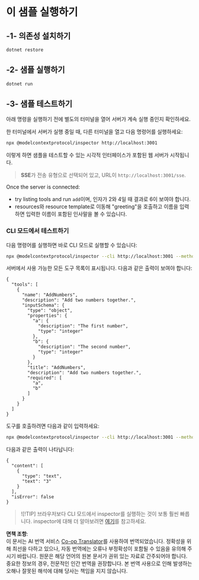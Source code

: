 <!--
CO_OP_TRANSLATOR_METADATA:
{
  "original_hash": "2a58caa6e11faa09470b7f81e6729652",
  "translation_date": "2025-06-18T05:52:49+00:00",
  "source_file": "03-GettingStarted/05-sse-server/solution/dotnet/README.md",
  "language_code": "ko"
}
-->
# 이 샘플 실행하기

## -1- 의존성 설치하기

```bash
dotnet restore
```

## -2- 샘플 실행하기

```bash
dotnet run
```

## -3- 샘플 테스트하기

아래 명령을 실행하기 전에 별도의 터미널을 열어 서버가 계속 실행 중인지 확인하세요.

한 터미널에서 서버가 실행 중일 때, 다른 터미널을 열고 다음 명령어를 실행하세요:

```bash
npx @modelcontextprotocol/inspector http://localhost:3001
```

이렇게 하면 샘플을 테스트할 수 있는 시각적 인터페이스가 포함된 웹 서버가 시작됩니다.

> **SSE**가 전송 유형으로 선택되어 있고, URL이 `http://localhost:3001/sse`.

Once the server is connected: 

- try listing tools and run `add`이며, 인자가 2와 4일 때 결과로 6이 보여야 합니다.
- resources와 resource template로 이동해 "greeting"을 호출하고 이름을 입력하면 입력한 이름이 포함된 인사말을 볼 수 있습니다.

### CLI 모드에서 테스트하기

다음 명령어를 실행하면 바로 CLI 모드로 실행할 수 있습니다:

```bash 
npx @modelcontextprotocol/inspector --cli http://localhost:3001 --method tools/list
```

서버에서 사용 가능한 모든 도구 목록이 표시됩니다. 다음과 같은 출력이 보여야 합니다:

```text
{
  "tools": [
    {
      "name": "AddNumbers",
      "description": "Add two numbers together.",
      "inputSchema": {
        "type": "object",
        "properties": {
          "a": {
            "description": "The first number",
            "type": "integer"
          },
          "b": {
            "description": "The second number",
            "type": "integer"
          }
        },
        "title": "AddNumbers",
        "description": "Add two numbers together.",
        "required": [
          "a",
          "b"
        ]
      }
    }
  ]
}
```

도구를 호출하려면 다음과 같이 입력하세요:

```bash
npx @modelcontextprotocol/inspector --cli http://localhost:3001 --method tools/call --tool-name AddNumbers --tool-arg a=1 --tool-arg b=2
```

다음과 같은 출력이 나타납니다:

```text
{
  "content": [
    {
      "type": "text",
      "text": "3"
    }
  ],
  "isError": false
}
```

> ![!TIP]
> 브라우저보다 CLI 모드에서 inspector를 실행하는 것이 보통 훨씬 빠릅니다.
> inspector에 대해 더 알아보려면 [여기](https://github.com/modelcontextprotocol/inspector)를 참고하세요.

**면책 조항**:  
이 문서는 AI 번역 서비스 [Co-op Translator](https://github.com/Azure/co-op-translator)를 사용하여 번역되었습니다. 정확성을 위해 최선을 다하고 있으나, 자동 번역에는 오류나 부정확성이 포함될 수 있음을 유의해 주시기 바랍니다. 원문은 해당 언어의 원본 문서가 권위 있는 자료로 간주되어야 합니다. 중요한 정보의 경우, 전문적인 인간 번역을 권장합니다. 본 번역 사용으로 인해 발생하는 오해나 잘못된 해석에 대해 당사는 책임을 지지 않습니다.